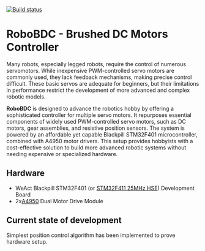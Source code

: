 [![Build status](https://github.com/godunko/robo-bdc/actions/workflows/alire.yml/badge.svg)](https://github.com/godunko/robo-bdc/actions/workflows/alire.yml)

# **RoboBDC** - Brushed DC Motors Controller

Many robots, especially legged robots, require the control of numerous servomotors.
While inexpensive PWM-controlled servo motors are commonly used, they lack feedback mechanisms, making precise control difficult.
These basic servos are adequate for beginners, but their limitations in performance restrict the development of more advanced and complex robotic models.

**RoboBDC** is designed to advance the robotics hobby by offering a sophisticated controller for multiple servo motors.
It repurposes essential components of widely used PWM-controlled servo motors, such as DC motors, gear assemblies, and resistive position sensors.
The system is powered by an affordable yet capable Blackpill STM32F401 microcontroller, combined with A4950 motor drivers.
This setup provides hobbyists with a cost-effective solution to build more advanced robotic systems without needing expensive or specialized hardware.

## Hardware

 * WeAct Blackpill STM32F401 (or [STM32F411 25MHz HSE](https://aliexpress.ru/item/1005001456186625.html)) Development Board
 * 2x[A4950](https://aliexpress.ru/item/1005004255910206.html) Dual Motor Drive Module

## Current state of development

Simplest position control algorithm has been implemented to prove hardware setup.
